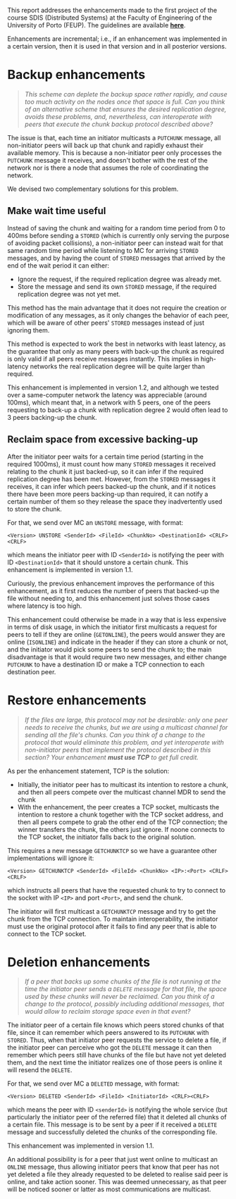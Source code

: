 This report addresses the enhancements made to the first project of the course SDIS (Distributed Systems) at the Faculty of Engineering of the University of Porto (FEUP). The guidelines are available [**here**](https://web.fe.up.pt/~pfs/aulas/sd2021/projs/proj1/proj1.html).

Enhancements are incremental; i.e., if an enhancement was implemented in a certain version, then it is used in that version and in all posterior versions.

# Backup enhancements

> *This scheme can deplete the backup space rather rapidly, and cause too much activity on the nodes once that space is full. Can you think of an alternative scheme that ensures the desired replication degree, avoids these problems, and, nevertheless, can interoperate with peers that execute the chunk backup protocol described above?*

The issue is that, each time an initiator multicasts a `PUTCHUNK` message, all non-initiator peers will back up that chunk and rapidly exhaust their available memory. 
This is because a non-initiator peer only processes the `PUTCHUNK` message it receives, and doesn't bother with the rest of the network nor is there a node that assumes the role of coordinating the network.

We devised two complementary solutions for this problem.

## Make wait time useful

Instead of saving the chunk and waiting for a random time period from 0 to 400ms before sending a `STORED` (which is currently only serving the purpose of avoiding packet collisions), a non-initiator peer can instead wait for that same random time period while listening to MC for arriving `STORED` messages, and by having the count of `STORED` messages that arrived by the end of the wait period it can either:

- Ignore the request, if the required replication degree was already met.
- Store the message and send its own `STORED` message, if the required replication degree was not yet met.

This method has the main advantage that it does not require the creation or modification of any messages, as it only changes the behavior of each peer, which will be aware of other peers' `STORED` messages instead of just ignoring them.

This method is expected to work the best in networks with least latency, as the guarantee that only as many peers with back-up the chunk as required is only valid if all peers receive messages instantly. This implies in high-latency networks the real replication degree will be quite larger than required.

This enhancement is implemented in version 1.2, and although we tested over a same-computer network the latency was appreciable (around 100ms), which meant that, in a network with 5 peers, one of the peers requesting to back-up a chunk with replication degree 2 would often lead to 3 peers backing-up the chunk.

## Reclaim space from excessive backing-up

After the initiator peer waits for a certain time period (starting in the required 1000ms), it must count how many `STORED` messages it received relating to the chunk it just backed-up, so it can infer if the required replication degree has been met. However, from the `STORED` messages it receives, it can infer which peers backed-up the chunk, and if it notices there have been more peers backing-up than required, it can notify a certain number of them so they release the space they inadvertently used to store the chunk.

For that, we send over MC an `UNSTORE` message, with format:

```
<Version> UNSTORE <SenderId> <FileId> <ChunkNo> <DestinationId> <CRLF><CRLF>
```

which means the initiator peer with ID `<SenderId>` is notifying the peer with ID `<DestinationId>` that it should unstore a certain chunk.
This enhancement is implemented in version 1.1.

Curiously, the previous enhancement improves the performance of this enhancement, as it first reduces the number of peers that backed-up the file without needing to, and this enhancement just solves those cases where latency is too high.

This enhancement could otherwise be made in a way that is less expensive in terms of disk usage, in which the initiator first multicasts a request for peers to tell if they are online (`GETONLINE`), the peers would answer they are online (`ISONLINE`) and indicate in the header if they can store a chunk or not, and the initiator would pick some peers to send the chunk to; the main disadvantage is that it would require two new messages, and either change `PUTCHUNK` to have a destination ID or make a TCP connection to each destination peer.

# Restore enhancements

> *If the files are large, this protocol may not be desirable: only one peer needs to receive the chunks, but we are using a multicast channel for sending all the file's chunks. Can you think of a change to the protocol that would eliminate this problem, and yet interoperate with non-initiator peers that implement the protocol described in this section? Your enhancement **must use TCP** to get full credit.*

As per the enhancement statement, TCP is the solution:

- Initially, the initiator peer has to multicast its intention to restore a chunk, and then all peers compete over the multicast channel MDR to send the chunk
- With the enhancement, the peer creates a TCP socket, multicasts the intention to restore a chunk together with the TCP socket address, and then all peers compete to grab the other end of the TCP connection; the winner transfers the chunk, the others just ignore. If noone connects to the TCP socket, the initiator falls back to the original solution.

This requires a new message `GETCHUNKTCP` so we have a guarantee other implementations will ignore it:

```
<Version> GETCHUNKTCP <SenderId> <FileId> <ChunkNo> <IP>:<Port> <CRLF><CRLF>
```

which instructs all peers that have the requested chunk to try to connect to the socket with IP `<IP>` and port `<Port>`, and send the chunk.

The initiator will first multicast a `GETCHUNKTCP` message and try to get the chunk from the TCP connection. To maintain interoperability, the initiator must use the original protocol after it fails to find any peer that is able to connect to the TCP socket.

# Deletion enhancements

> *If a peer that backs up some chunks of the file is not running at the time the initiator peer sends a `DELETE` message for that file, the space used by these chunks will never be reclaimed. Can you think of a change to the protocol, possibly including additional messages, that would allow to reclaim storage space even in that event?*

The initiator peer of a certain file knows which peers stored chunks of that file, since it can remember which peers answered to its `PUTCHUNK` with `STORED`.
Thus, when that initiator peer requests the service to delete a file, if the initiator peer can perceive who got the `DELETE` message it can then remember which peers still have chunks of the file but have not yet deleted them, and the next time the initiator realizes one of those peers is online it will resend the `DELETE`.

For that, we send over MC a `DELETED` message, with format:

```
<Version> DELETED <SenderId> <FileId> <InitiatorId> <CRLF><CRLF>
```
which means the peer with ID `<senderId>` is notifying the whole service (but particularly the initiator peer of the referred file) that it deleted all chunks of a certain file.
This message is to be sent by a peer if it received a `DELETE` message and successfully deleted the chunks of the corresponding file.

This enhancement was implemented in version 1.1.

An additional possibility is for a peer that just went online to multicast an `ONLINE` message, thus allowing initiator peers that know that peer has not yet deleted a file they already requested to be deleted to realise said peer is online, and take action sooner. This was deemed unnecessary, as that peer will be noticed sooner or latter as most communications are multicast.
